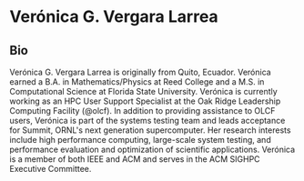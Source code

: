 # Verónica G. Vergara Larrea

## Bio
Verónica G. Vergara Larrea is originally from Quito, Ecuador. Verónica earned a B.A. in Mathematics/Physics at Reed College and a M.S. in Computational Science at Florida State University. Verónica is currently working as an HPC User Support Specialist at the Oak Ridge Leadership Computing Facility (@olcf). In addition to providing assistance to OLCF users, Verónica is part of the systems testing team and leads acceptance for Summit, ORNL's next generation supercomputer. Her research interests include high performance computing, large-scale system testing, and performance evaluation and optimization of scientific applications. Verónica is a member of both IEEE and ACM and serves in the ACM SIGHPC Executive Committee.
